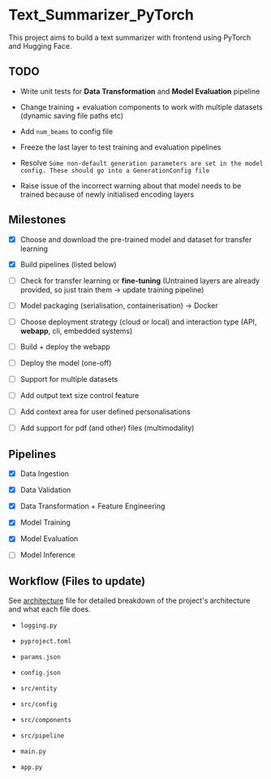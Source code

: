 # Text_Summarizer_PyTorch

This project aims to build a text summarizer with frontend using PyTorch and Hugging Face.



## TODO

- Write unit tests for **Data Transformation** and **Model Evaluation** pipeline
- Change training + evaluation components to work with multiple datasets (dynamic saving file paths etc)
- Add `num_beams` to config file
- Freeze the last layer to test training and evaluation pipelines
- Resolve `Some non-default generation parameters are set in the model config. These should go into a GenerationConfig file`

- Raise issue of the incorrect warning about that model needs to be trained because of newly initialised encoding layers


## Milestones

- [x] Choose and download the pre-trained model and dataset for transfer learning
- [x] Build pipelines (listed below)
- [ ] Check for transfer learning or **fine-tuning** (Untrained layers are already provided, so just train them -> update training pipeline)
- [ ] Model packaging (serialisation, containerisation) -> Docker
- [ ] Choose deployment strategy (cloud or local) and interaction type (API, **webapp**, cli, embedded systems)
- [ ] Build + deploy the webapp
- [ ] Deploy the model (one-off)
- [ ] Support for multiple datasets
- [ ] Add output text size control feature
- [ ] Add context area for user defined personalisations
- [ ] Add support for pdf (and other) files (multimodality)



## Pipelines

- [x] Data Ingestion
- [x] Data Validation
- [x] Data Transformation + Feature Engineering
- [x] Model Training
- [x] Model Evaluation
- [ ] Model Inference



## Workflow (Files to update)

See [architecture](./architecture/architecture.excalidraw) file for detailed breakdown of the project's architecture and what each file does.

- `logging.py`
- `pyproject.toml`
- `params.json`

- `config.json`
- `src/entity`
- `src/config`
- `src/components`
- `src/pipeline`
- `main.py`
- `app.py`